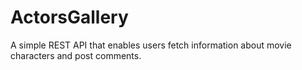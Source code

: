 # ActorsGallery
A simple REST API that enables users fetch information about movie characters and post comments.
